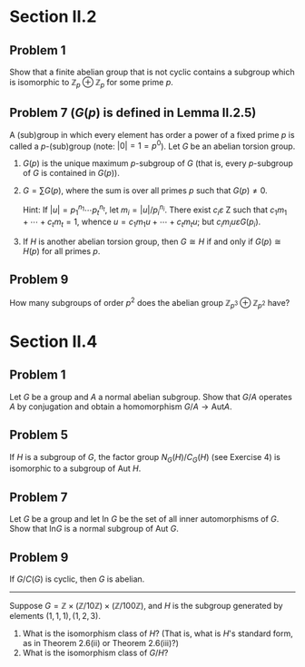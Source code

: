 # Section II.2
## Problem 1
Show that a finite abelian group that is not cyclic contains a subgroup which is isomorphic to $\mathbb{Z}_p \oplus\mathbb{Z}_p$ for some prime $p$.


## Problem 7 ($G(p)$ is defined in Lemma II.2.5)
A (sub)group in which every element has order a power of a fixed prime $p$ is called a $p$-(sub)group (note: $|0|=1=p^0$). Let $G$ be an abelian torsion group.
<ol>
<li>

$G(p)$ is the unique maximum $p$-subgroup of $G$ (that is, every $p$-subgroup of $G$ is contained in $G(p)$).
</li>
<li>

$G=\sum G(p)$, where the sum is over all primes $p$ such that $G(p) \neq 0$.
  
Hint: If $|u|=p_1^{n_1} \cdots p_t^{n_t}$, let $m_i=|u| / p_i^{n_i}$. There exist $c_i \varepsilon$ Z such that $c_1 m_1+\cdots +c_t m_t=1$, whence $u=c_1 m_1 u+\cdots+c_t m_t u$; but $c_i m_i u \varepsilon G(p_i)$.
</li>
<li>

If $H$ is another abelian torsion group, then $G \cong H$ if and only if $G(p) \cong H(p)$ for all primes $p$.
</li>
</ol>



## Problem 9
How many subgroups of order $p^2$ does the abelian group $`\mathbb{Z}_{p^3} \oplus \mathbb{Z}_{p^2}`$ have?

# Section II.4
## Problem 1
Let $G$ be a group and $A$ a normal abelian subgroup. Show that $G / A$ operates $A$ by conjugation and obtain a homomorphism $G / A \to \mathrm{Aut} A$.

## Problem 5
If $H$ is a subgroup of $G$, the factor group $N_G(H) / C_G(H)$ (see Exercise 4) is isomorphic to a subgroup of Aut $H$.

## Problem 7
Let $G$ be a group and let In $G$ be the set of all inner automorphisms of $G$. Show that $\mathrm{In} G$ is a normal subgroup of Aut $G$.

## Problem 9
If $G / C(G)$ is cyclic, then $G$ is abelian.

---

Suppose $G=\mathbb{Z} \times(\mathbb{Z} / 10 \mathbb{Z}) \times(\mathbb{Z} / 100 \mathbb{Z})$, and $H$ is the subgroup generated by elements $(1,1,1),(1,2,3)$.
1. What is the isomorphism class of $H$? (That is, what is $H$'s standard form, as in Theorem 2.6(ii) or Theorem 2.6(iii)?)
2. What is the isomorphism class of $G / H$?
